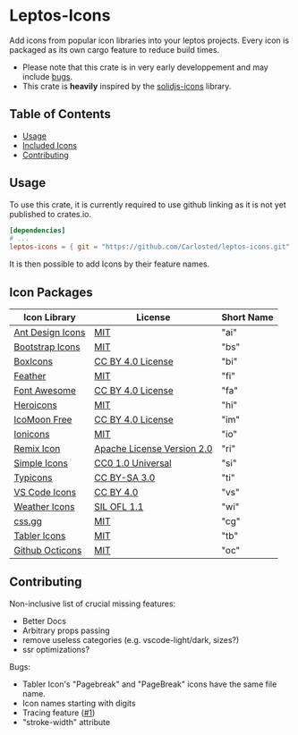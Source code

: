 # Leptos-Icons
Add icons from popular icon libraries into your leptos projects. Every icon is packaged as its own cargo feature to reduce build times.

- Please note that this crate is in very early developpement and may include [bugs](#contributing).
- This crate is **heavily** inspired by the [solidjs-icons](https://github.com/x64Bits/solid-icons) library.

## Table of Contents

- [Usage](#usage)
- [Included Icons](#icon-packages)
- [Contributing](#contributing)

## Usage
To use this crate, it is currently required to use github linking as it is not yet published to crates.io.

```toml
[dependencies]
# ...
leptos-icons = { git = "https://github.com/Carlosted/leptos-icons.git" features = ["..."] }
```

It is then possible to add Icons by their feature names.

## Icon Packages

| Icon Library                                                       | License                                                                 | Short Name |
| ------------------------------------------------------------------ | ----------------------------------------------------------------------- | ---- |
| [Ant Design Icons](https://github.com/ant-design/ant-design-icons) | [MIT](https://opensource.org/licenses/MIT)                              | "ai" |
| [Bootstrap Icons](https://github.com/twbs/icons)                   | [MIT](https://opensource.org/licenses/MIT)                              | "bs" |
| [BoxIcons](https://github.com/atisawd/boxicons)                    | [CC BY 4.0 License](https://creativecommons.org/licenses/by/4.0/)       | "bi" |
| [Feather](https://feathericons.com/)                               | [MIT](https://github.com/feathericons/feather/blob/master/LICENSE)      | "fi" |
| [Font Awesome](https://fontawesome.com/)                           | [CC BY 4.0 License](https://creativecommons.org/licenses/by/4.0/)       | "fa" |
| [Heroicons](https://github.com/refactoringui/heroicons)            | [MIT](https://github.com/tailwindlabs/heroicons/blob/master/LICENSE)    | "hi" |
| [IcoMoon Free](https://github.com/Keyamoon/IcoMoon-Free)           | [CC BY 4.0 License](https://creativecommons.org/licenses/by/4.0/)       | "im" |
| [Ionicons](https://ionicons.com/)                                  | [MIT](https://github.com/ionic-team/ionicons/blob/master/LICENSE)       | "io" |
| [Remix Icon](https://github.com/Remix-Design/RemixIcon)            | [Apache License Version 2.0](http://www.apache.org/licenses/)           | "ri" |
| [Simple Icons](https://simpleicons.org/)                           | [CC0 1.0 Universal](https://creativecommons.org/publicdomain/zero/1.0/) | "si" |
| [Typicons](http://s-ings.com/typicons/)                            | [CC BY-SA 3.0](https://creativecommons.org/licenses/by-sa/3.0/)         | "ti" |
| [VS Code Icons](https://github.com/microsoft/vscode-codicons)      | [CC BY 4.0](https://creativecommons.org/licenses/by/4.0/)               | "vs" |
| [Weather Icons](https://erikflowers.github.io/weather-icons/)      | [SIL OFL 1.1](http://scripts.sil.org/OFL)                               | "wi" |
| [css.gg](https://github.com/astrit/css.gg)                         | [MIT](https://opensource.org/licenses/MIT)                              | "cg" |
| [Tabler Icons](https://github.com/tabler/tabler-icons)             | [MIT](https://opensource.org/licenses/MIT)                              | "tb" |
| [Github Octicons](https://github.com/primer/octicons)              | [MIT](https://opensource.org/licenses/MIT)                              | "oc" |

## Contributing
Non-inclusive list of crucial missing features:
- Better Docs
- Arbitrary props passing
- remove useless categories (e.g. vscode-light/dark, sizes?)
- ssr optimizations?

Bugs:
- Tabler Icon's "Pagebreak" and "PageBreak" icons have the same file name.
- Icon names starting with digits
- Tracing feature ([#1][i1])
- "stroke-width" attribute

[i1]: https://github.com/Carlosted/leptos-icons/issues/1
